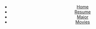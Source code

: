 <!DOCTYPE html>
<html lang="en">
<head>
  <meta charset="UTF-8">
  <title>Navigation</title>
</head>
<body>
  <header>
	<nav>
	  <ul>
	    <li><a href="README.md">Home</a></li>
	    <li><a href="Resume.html">Resume</a></li>
		<li><a href="page2.html">Major</a></li>
		<li><a href="page3.html">Movies</a></li>
	  </ul>
	</nav>
  </header>
</body>
</html>
